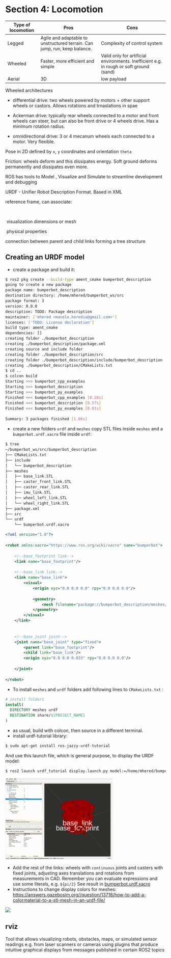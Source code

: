 # Section 4: Locomotion

| Type of locomotion | Pros                                                         | Cons                                                         |
| ------------------ | ------------------------------------------------------------ | ------------------------------------------------------------ |
| Legged             | Agile and adaptable to unstructured terrain. Can jump, run, keep balance. | Complexity of control system                                 |
| Wheeled            | Faster, more efficient and simple                            | Valid only for artificial environments. Inefficient e.g. in rough or soft ground (sand) |
| Aerial             | 3D                                                           | low payload                                                  |

Wheeled architectures

* differential drive: two wheels powered by motors + other support wheels or castors. Allows rotations and trnaslations in spae

* Ackerman drive: typically rear wheels connected to a motor and front wheels can steer, but can also be front drive or 4 wheels drive. Has a minimum rotation radius.

* omnidirectional drive: 3 or 4 mecanum wheels each connected to a motor. Very flexible. 

Pose in 2D defined by `x`, `y` coordinates and orientation `theta`

Friction: wheels deform and this dissipates energy.  Soft ground deforms permanently and dissipates even more. 

ROS has tools to Model , Visualize and Simulate to streamline development and debugging

URDF - Unifier Robot Description Format. Based in XML

<link>  reference frame, can associate:

​	<name>

​	<visual> visualization dimensions or mesh 

​	<collision> <inertial> physical properties

<joint> connection between parent and child links forming a tree structure

## Creating an URDF model

* create a package and build it:

```bash
$ ros2 pkg create --build-type ament_cmake bumperbot_description
going to create a new package
package name: bumperbot_description
destination directory: /home/mhered/bumperbot_ws/src
package format: 3
version: 0.0.0
description: TODO: Package description
maintainer: ['mhered <manolo.heredia@gmail.com>']
licenses: ['TODO: License declaration']
build type: ament_cmake
dependencies: []
creating folder ./bumperbot_description
creating ./bumperbot_description/package.xml
creating source and include folder
creating folder ./bumperbot_description/src
creating folder ./bumperbot_description/include/bumperbot_description
creating ./bumperbot_description/CMakeLists.txt
$ cd ..
$ colcon build
Starting >>> bumperbot_cpp_examples
Starting >>> bumperbot_description
Starting >>> bumperbot_py_examples
Finished <<< bumperbot_cpp_examples [0.28s]              
Finished <<< bumperbot_description [0.57s]  
Finished <<< bumperbot_py_examples [0.81s]          

Summary: 3 packages finished [1.06s]
```

* create a new folders  `urdf` and `meshes` copy STL files inside `meshes` and a  `bumperbot.urdf.xacro` file inside `urdf`:

```bash
$ tree
~/bumperbot_ws/src/bumperbot_description
├── CMakeLists.txt
├── include
│   └── bumperbot_description
├── meshes
│   ├── base_link.STL
│   ├── caster_front_link.STL
│   ├── caster_rear_link.STL
│   ├── imu_link.STL
│   ├── wheel_left_link.STL
│   └── wheel_right_link.STL
├── package.xml
├── src
└── urdf
    └── bumperbot.urdf.xacro
```



```xml
<?xml version="1.0"?>

<robot xmlns:xacro="https://www.ros.org/wiki/xacro" name="bumperbot">

    <!--base_footprint link-->
    <link name="base_footprint"/>

    <!--base_link link-->
    <link name="base_link">
        <visual>
            <origin xyz="0.0 0.0 0.0" rpy="0.0 0.0 0.0"/>

            <geometry>
                <mesh filename="package://bumperbot_description/meshes/base_link.STL"/>
            </geometry>
        </visual>
    </link>


    <!--base_joint joint-->
    <joint name="base_joint" type="fixed">
        <parent link="base_footprint"/>
        <child link="base_link"/>
        <origin xyz="0.0 0.0 0.033" rpy="0.0 0.0 0.0"/>
        
    </joint>

</robot>
```

* To install `meshes` and `urdf` folders add following lines to `CMakeLists.txt` :

```cmake
# install folders
install(
  DIRECTORY meshes urdf
  DESTINATION share/${PROJECT_NAME}
)
```

* as usual, build with colcon, then source in a different terminal. 
* install urdf-tutorial library:

```bash 
$ sudo apt-get install ros-jazzy-urdf-tutorial
```

And use this launch file, which is general purpose, to display the URDF model:

```bash
$ ros2 launch urdf_tutorial display.launch.py model:=/home/mhered/bumperbot_ws/src/bumperbot_description/urdf/bumperbot.urdf.xacro
```

![](./assets/bumperbot_1_loop_xs.gif)

* Add the rest of the links: wheels with `continuous` joints and casters with fixed joints, adjusting axes translations and rotations from measurements in CAD. Remember you can evaluate expressions and use some literals, e.g. `${pi/2}` See result in [bumperbot.urdf.xacro](./src/bumperbot_description/urdf/bumperbot.urdf.xacro)
* Instructions to change display colors for meshes: https://answers.gazebosim.org//question/13718/how-to-add-a-colormaterial-to-a-stl-mesh-in-an-urdf-file/

![](./assets/bumperbot_2_loop_s.gif)

## rviz

Tool that allows visualizing robots, obstacles, maps, or simulated sensor readings e.g. from laser scanners or cameras using plugins that produce intuitive graphical displays from messages published in certain ROS2 topics

